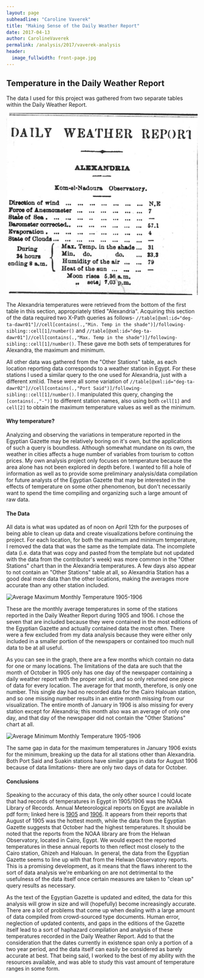 ```yaml
---
layout: page
subheadline: "Caroline Vaverek"
title: "Making Sense of the Daily Weather Report"
date: 2017-04-13
author: CarolineVaverek
permalink: /analysis/2017/vaverek-analysis
header:
  image_fullwidth: front-page.jpg
---
```


## Temperature in the Daily Weather Report
The data I used for this project was gathered from two separate tables within the Daily Weather Report.

![Daily Weather Report 1906-09-04](DWR.png)

The Alexandria temperatures were retrieved from the bottom of the first table in this section, appropriately titled "Alexandria". Acquiring this section of the data required two X-Path queries as follows- `//table[@xml:id="deg-ta-dawr01"]//cell[contains(.,"Min. Temp in the shade")]/following-sibling::cell[1]/number()` and `//table[@xml:id="deg-ta-dawr01"]//cell[contains(.,"Max. Temp in the shade")]/following-sibling::cell[1]/number()`. These gave me both sets of temperatures for Alexandra, the maximum and minimum.

All other data was gathered from the "Other Stations" table, as each location reporting data corresponds to a weather station in Egypt. For these stations I used a similar query to the one used for Alexandria, just with a different xml:id. These were all some variation of `//table[@xml:id="deg-ta-dawr02"]//cell[contains(.,"Port Said")]/following-sibling::cell[1]/number()`. I manipulated this query, changing the `[contains(.,"-")]` to different station names, also using both `cell[1]` and `cell[2]` to obtain the maximum temperature values as well as the minimum.

#### Why temperature?

Analyzing and observing the variations in temperature reported in the Egyptian Gazette may be relatively boring on it's own, but the applications of such a query is boundless. Although somewhat mundane on its own, the weather in cities affects a huge number of variables from tourism to cotton prices. My own analysis project only focuses on temperature because the area alone has not been explored in depth before. I wanted to fill a hole of information as well as to provide some preliminary analysis/data compilation for future analysts of the Egyptian Gazette that may be interested in the effects of temperature on some other phenomenon, but don't necessarily want to spend the time compiling and organizing such a large amount of raw data.

#### The Data

All data is what was updated as of noon on April 12th for the purposes of being able to clean up data and create visualizations before continuing the project. For each location, for both the maximum and minimum temperature, I removed the data that was the same as the template data. The incomplete data (i.e. data that was copy and pasted from the template but not updated with the data from the contributor's week) was more common in the "Other Stations" chart than in the Alexandria temperatures. A few days also appear to not contain an "Other Stations" table at all, so Alexandria Station has a good deal more data than the other locations, making the averages more accurate than any other station included.

![Average Maximum Monthly Temperature 1905-1906](AvgMaxTemp1905-06.png)

These are the monthly average temperatures in some of the stations reported in the Daily Weather Report
during 1905 and 1906. I chose the seven that are included because they were contained in the most editions of
the Egyptian Gazette and actually contained data the most often. There were a few excluded from my data analysis
because they were either only included in a smaller portion of the newspapers or contained too much null data to be
at all useful.

As you can see in the graph, there are a few months which contain no data for one or many locations. The limitations of the data are such that the month of October in 1905 only has one day of the newspaper containing a daily weather report with the proper xml:id, and so only returned one piece of data for every location. The average for that month, therefore, is only one number. This single day had no recorded data for the Cairo Halouan station, and so one missing number results in an entire month missing from our visualization. The entire month of January in 1906 is also missing for every station except for Alexandria; this month also was an average of only one day, and that day of the newspaper did not contain the "Other Stations" chart at all.

![Average Minimum Monthly Temperature 1905-1906](AvgMinTemp05-06.png)

The same gap in data for the maximum temperatures in January 1906 exists for the minimum, breaking up the data for all stations other than Alexandria. Both Port Said and Suakin stations have similar gaps in data for August 1906 because of data limitations- there are only two days of data for October.

#### Conclusions

Speaking to the accuracy of this data, the only other source I could locate that had records of temperatures in Egypt in 1905/1906 was the NOAA Library of Records. Annual Meteorological reports on Egypt are available in pdf form; linked here is [1905](ftp://ftp.library.noaa.gov/docs.lib/htdocs/rescue/cd006_pdf/00233A82.pdf) and [1906](ftp://ftp.library.noaa.gov/docs.lib/htdocs/rescue/cd006_pdf/00233A83.pdf). It appears from their reports that August of 1905 was the hottest month, while the data from the Egyptian Gazette suggests that October had the highest temperatures. It should be noted that the reports from the NOAA library are from the Helwan Observatory, located in Cairo, Egypt. We would expect the reported temperatures in these annual reports to then reflect most closely to the Cairo station, Ghizeh and Halouan. In general, the data from the Egyptian Gazette seems to line up with that from the Helwan Observatory reports. This is a promising development, as it means that the flaws inherent to the sort of data analysis we're embarking on are not detrimental to the usefulness of the data itself once certain measures are taken to "clean up" query results as necessary.

As the text of the Egyptian Gazette is updated and edited, the data for this analysis will grow in size and will (hopefully) become increasingly accurate. There are a lot of problems that come up when dealing with a large amount of data compiled from crowd-sourced type documents. Human error, neglection of updated contents, and gaps in the editions of the Gazette itself lead to a sort of haphazard compilation and analysis of these temperatures recorded in the Daily Weather Report. Add to that the consideration that the dates currently in existence span only a portion of a two year period, and the data itself can easily be considered as barely accurate at best. That being said, I worked to the best of my ability with the resources available, and was able to study this vast amount of temperature ranges in some form.
